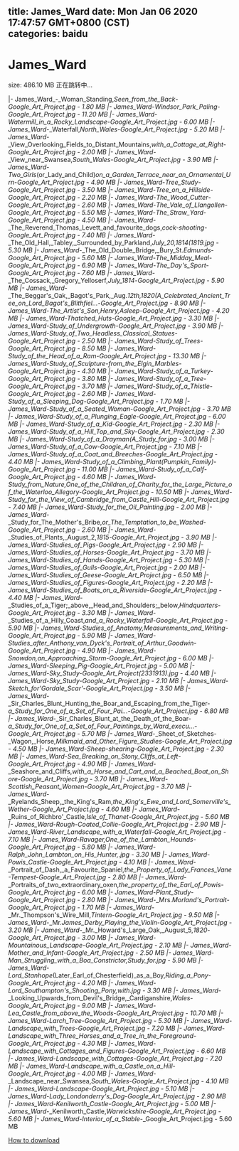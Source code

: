 
title: James_Ward
date: Mon Jan 06 2020 17:47:57 GMT+0800 (CST)    
categories: baidu
---

# James_Ward
size: 486.10 MB
 正在跳转中...
 
|- James_Ward_-_Woman_Standing,_Seen_from_the_Back_-_Google_Art_Project.jpg - 1.80 MB
|- James_Ward_-_Windsor_Park_Paling_-_Google_Art_Project.jpg - 11.20 MB
|- James_Ward_-_Watermill_in_a_Rocky_Landscape_-_Google_Art_Project.jpg - 6.00 MB
|- James_Ward_-_Waterfall,_North_Wales_-_Google_Art_Project.jpg - 5.20 MB
|- James_Ward_-_View_Overlooking_Fields_to_Distant_Mountains,_with_a_Cottage_at_Right_-_Google_Art_Project.jpg - 2.00 MB
|- James_Ward_-_View_near_Swansea,_South_Wales_-_Google_Art_Project.jpg - 3.90 MB
|- James_Ward_-_Two_Girls_(or_Lady_and_Child)_on_a_Garden_Terrace_near_an_Ornamental_Urn_-_Google_Art_Project.jpg - 4.90 MB
|- James_Ward_-_Tree_Study_-_Google_Art_Project.jpg - 3.50 MB
|- James_Ward_-_Tree_on_a_Hillside_-_Google_Art_Project.jpg - 2.20 MB
|- James_Ward_-_The_Wood_Cutter_-_Google_Art_Project.jpg - 2.60 MB
|- James_Ward_-_The_Vale_of_Llangollen_-_Google_Art_Project.jpg - 5.50 MB
|- James_Ward_-_The_Straw_Yard_-_Google_Art_Project.jpg - 4.50 MB
|- James_Ward_-_The_Reverend_Thomas_Levett_and_favourite_dogs,_cock-shooting_-_Google_Art_Project.jpg - 7.40 MB
|- James_Ward_-_The_Old_Hall,_Tabley,_Surrounded_by_Parkland,_July_20,_1814_(1819.jpg - 5.30 MB
|- James_Ward_-_The_Old_Double_Bridge,_Bury_St._Edmunds_-_Google_Art_Project.jpg - 5.60 MB
|- James_Ward_-_The_Midday_Meal_-_Google_Art_Project.jpg - 6.90 MB
|- James_Ward_-_The_Day's_Sport_-_Google_Art_Project.jpg - 7.60 MB
|- James_Ward_-_The_Cossack,_Gregory_Yelloserf,_July_1814_-_Google_Art_Project.jpg - 5.90 MB
|- James_Ward_-_The_Beggar's_Oak,_Bagot's_Park,_Aug._12th,_1820_(A_Celebrated_Ancient_Tree_on_Lord_Bagot's_Blithfiel..._-_Google_Art_Project.jpg - 8.90 MB
|- James_Ward_-_The_Artist's_Son,_Henry,_Asleep_-_Google_Art_Project.jpg - 4.20 MB
|- James_Ward_-_Thatched_Huts_-_Google_Art_Project.jpg - 3.30 MB
|- James_Ward_-_Study_of_Undergrowth_-_Google_Art_Project.jpg - 3.90 MB
|- James_Ward_-_Study_of_Two_Headless_Classical_Statues_-_Google_Art_Project.jpg - 2.50 MB
|- James_Ward_-_Study_of_Trees_-_Google_Art_Project.jpg - 8.50 MB
|- James_Ward_-_Study_of_the_Head_of_a_Ram_-_Google_Art_Project.jpg - 13.30 MB
|- James_Ward_-_Study_of_Sculpture-_from_the_Elgin_Marbles_-_Google_Art_Project.jpg - 4.30 MB
|- James_Ward_-_Study_of_a_Turkey_-_Google_Art_Project.jpg - 3.80 MB
|- James_Ward_-_Study_of_a_Tree_-_Google_Art_Project.jpg - 3.70 MB
|- James_Ward_-_Study_of_a_Thistle_-_Google_Art_Project.jpg - 2.60 MB
|- James_Ward_-_Study_of_a_Sleeping_Dog_-_Google_Art_Project.jpg - 1.70 MB
|- James_Ward_-_Study_of_a_Seated_Woman_-_Google_Art_Project.jpg - 3.70 MB
|- James_Ward_-_Study_of_a_Plunging_Eagle_-_Google_Art_Project.jpg - 6.00 MB
|- James_Ward_-_Study_of_a_Kid_-_Google_Art_Project.jpg - 2.30 MB
|- James_Ward_-_Study_of_a_Hill_Top_and_Sky_-_Google_Art_Project.jpg - 2.30 MB
|- James_Ward_-_Study_of_a_Drayman_(A_Study_for_.jpg - 3.00 MB
|- James_Ward_-_Study_of_a_Cow_-_Google_Art_Project.jpg - 7.10 MB
|- James_Ward_-_Study_of_a_Coat_and_Breeches_-_Google_Art_Project.jpg - 4.40 MB
|- James_Ward_-_Study_of_a_Climbing_Plant_(Pumpkin_Family)_-_Google_Art_Project.jpg - 11.00 MB
|- James_Ward_-_Study_of_a_Calf_-_Google_Art_Project.jpg - 4.60 MB
|- James_Ward_-_Study_from_Nature,_One_of_the_Children_of_Charity_for_the_Large_Picture_of_the_Waterloo_Allegory_-_Google_Art_Project.jpg - 10.50 MB
|- James_Ward_-_Study_for_the_View_of_Cambridge_from_Castle_Hill_-_Google_Art_Project.jpg - 7.40 MB
|- James_Ward_-_Study_for_the_Oil_Painting_.jpg - 2.00 MB
|- James_Ward_-_Study_for_The_Mother's_Bribe,_or_The_Temptation_to_be_Washed_-_Google_Art_Project.jpg - 2.60 MB
|- James_Ward_-_Studies_of_Plants,_August_2,_1815_-_Google_Art_Project.jpg - 3.90 MB
|- James_Ward_-_Studies_of_Pigs_-_Google_Art_Project.jpg - 2.90 MB
|- James_Ward_-_Studies_of_Horses_-_Google_Art_Project.jpg - 3.70 MB
|- James_Ward_-_Studies_of_Hands_-_Google_Art_Project.jpg - 5.30 MB
|- James_Ward_-_Studies_of_Gulls_-_Google_Art_Project.jpg - 2.00 MB
|- James_Ward_-_Studies_of_Geese_-_Google_Art_Project.jpg - 6.50 MB
|- James_Ward_-_Studies_of_Figures_-_Google_Art_Project.jpg - 2.20 MB
|- James_Ward_-_Studies_of_Boats_on_a_Riverside_-_Google_Art_Project.jpg - 4.40 MB
|- James_Ward_-_Studies_of_a_Tiger;_above,_Head_and_Shoulders;_below,_Hindquarters_-_Google_Art_Project.jpg - 3.30 MB
|- James_Ward_-_Studies_of_a_Hilly_Coast,_and_a_Rocky_Waterfall_-_Google_Art_Project.jpg - 5.90 MB
|- James_Ward_-_Studies_of_Anatomy,_Measurements_and_Writing_-_Google_Art_Project.jpg - 5.90 MB
|- James_Ward_-_Studies_after_Anthony_van_Dyck's_Portrait_of_Arthur_Goodwin_-_Google_Art_Project.jpg - 4.90 MB
|- James_Ward_-_Snowdon,_an_Approaching_Storm_-_Google_Art_Project.jpg - 6.00 MB
|- James_Ward_-_Sleeping_Pig_-_Google_Art_Project.jpg - 5.00 MB
|- James_Ward_-_Sky_Study_-_Google_Art_Project_(2331913).jpg - 4.40 MB
|- James_Ward_-_Sky_Study_-_Google_Art_Project.jpg - 2.10 MB
|- James_Ward_-_Sketch_for_'Gordale_Scar'_-_Google_Art_Project.jpg - 3.50 MB
|- James_Ward_-_Sir_Charles_Blunt_Hunting_the_Boar_and_Escaping_from_the_Tiger-_a_Study_for_One_of_a_Set_of_Four_Pai..._-_Google_Art_Project.jpg - 6.80 MB
|- James_Ward_-_Sir_Charles_Blunt_at_the_Death_of_the_Boar-_a_Study_for_One_of_a_Set_of_Four_Paintings_by_Ward_execu..._-_Google_Art_Project.jpg - 5.70 MB
|- James_Ward_-_Sheet_of_Sketches-_Wagon,_Horse,_Milkmaid_and_Other_Figure_Studies_-_Google_Art_Project.jpg - 4.50 MB
|- James_Ward_-_Sheep-shearing_-_Google_Art_Project.jpg - 2.30 MB
|- James_Ward_-_Sea_Breaking_on_Stony_Cliffs_at_Left_-_Google_Art_Project.jpg - 4.90 MB
|- James_Ward_-_Seashore_and_Cliffs,_with_a_Horse_and_Cart_and_a_Beached_Boat_on_Shore_-_Google_Art_Project.jpg - 3.70 MB
|- James_Ward_-_Scottish_Peasant_Women_-_Google_Art_Project.jpg - 3.70 MB
|- James_Ward_-_Ryelands_Sheep,_the_King's_Ram,_the_King's_Ewe_and_Lord_Somerville's_Wether_-_Google_Art_Project.jpg - 4.60 MB
|- James_Ward_-_Ruins_of_Richbro'_Castle,_Isle_of_Thanet_-_Google_Art_Project.jpg - 5.60 MB
|- James_Ward_-_Rough-Coated_Collie_-_Google_Art_Project.jpg - 2.90 MB
|- James_Ward_-_River_Landscape_with_a_Waterfall_-_Google_Art_Project.jpg - 7.10 MB
|- James_Ward_-_Ravager,_One_of_the_Lambton_Hounds_-_Google_Art_Project.jpg - 5.80 MB
|- James_Ward_-_Ralph_John_Lambton_on_His_Hunter,_.jpg - 3.30 MB
|- James_Ward_-_Powis_Castle_-_Google_Art_Project.jpg - 4.10 MB
|- James_Ward_-_Portrait_of_Dash,_a_Favourite_Spaniel,_the_Property_of_Lady_Frances_Vane-Tempest_-_Google_Art_Project.jpg - 2.80 MB
|- James_Ward_-_Portraits_of_two_extraordinary_oxen,_the_property_of_the_Earl_of_Powis_-_Google_Art_Project.jpg - 6.00 MB
|- James_Ward_-_Plant_Study_-_Google_Art_Project.jpg - 2.80 MB
|- James_Ward_-_Mrs._Morland's_Portrait_-_Google_Art_Project.jpg - 1.70 MB
|- James_Ward_-_Mr._Thompson's_Wire_Mill,_Tintern_-_Google_Art_Project.jpg - 9.50 MB
|- James_Ward_-_Mr._James_Derby_Playing_the_Violin_-_Google_Art_Project.jpg - 3.20 MB
|- James_Ward_-_Mr._Howard's_Large_Oak,_August_5,_1820_-_Google_Art_Project.jpg - 3.00 MB
|- James_Ward_-_Mountainous_Landscape_-_Google_Art_Project.jpg - 2.10 MB
|- James_Ward_-_Mother_and_Infant_-_Google_Art_Project.jpg - 2.50 MB
|- James_Ward_-_Man_Struggling_with_a_Boa_Constrictor,_Study_for_.jpg - 5.90 MB
|- James_Ward_-_Lord_Stanhope_(Later_Earl_of_Chesterfield)_as_a_Boy,_Riding_a_Pony_-_Google_Art_Project.jpg - 4.20 MB
|- James_Ward_-_Lord_Southampton's_Shooting_Pony,_with_.jpg - 3.30 MB
|- James_Ward_-_Looking_Upwards_from_Devil's_Bridge,_Cardiganshire,_Wales_-_Google_Art_Project.jpg - 9.00 MB
|- James_Ward_-_Lea_Castle_from_above_the_Woods_-_Google_Art_Project.jpg - 10.70 MB
|- James_Ward_-_Larch_Tree_-_Google_Art_Project.jpg - 5.30 MB
|- James_Ward_-_Landscape_with_Trees_-_Google_Art_Project.jpg - 7.20 MB
|- James_Ward_-_Landscape_with_Three_Horses_and_a_Tree_in_the_Foreground_-_Google_Art_Project.jpg - 4.30 MB
|- James_Ward_-_Landscape_with_Cottages_and_Figures_-_Google_Art_Project.jpg - 6.60 MB
|- James_Ward_-_Landscape_with_Cottages_-_Google_Art_Project.jpg - 7.20 MB
|- James_Ward_-_Landscape_with_a_Castle_on_a_Hill_-_Google_Art_Project.jpg - 4.00 MB
|- James_Ward_-_Landscape_near_Swansea,_South_Wales_-_Google_Art_Project.jpg - 4.10 MB
|- James_Ward_-_Landscape_-_Google_Art_Project.jpg - 5.10 MB
|- James_Ward_-_Lady_Londonderry's_Dog_-_Google_Art_Project.jpg - 2.90 MB
|- James_Ward_-_Kenilworth_Castle_-_Google_Art_Project.jpg - 5.00 MB
|- James_Ward_-_Kenilworth_Castle,_Warwickshire_-_Google_Art_Project.jpg - 5.60 MB
|- James_Ward_-_Interior_of_a_Stable_-_Google_Art_Project.jpg - 5.60 MB

[How to download](https://bpcam.bemobtrk.com/go/2ceec3aa-1ca2-46d6-b9ff-aaa5c184517c?jno=1950)